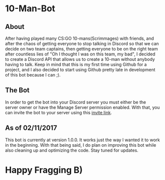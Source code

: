 # 10-Man-Bot
## About

After having played many CS:GO 10-mans(Scrimmages) with friends, and after the chaos of getting everyone to stop talking in
Discord so that we can decide on two team captains, then getting everyone to be on the right team after countless lies of "Oh I
thought I was on this team, my bad", I decided to create a Discord API that allows us to create a 10-man without anybody having to
talk. Keep in mind that this is my first time using Github for a project, and I also decided to start using Github pretty late in development of this bot because I can ;). 

## The Bot

In order to get the bot into your Discord server you must either be the server owner or have the Manage Server permission enabled.
With that, you can invite the bot to your server using this [invite link](https://discordapp.com/oauth/authorize?client_id=278352456738406400&scope=bot&permissions=1409637424).

## As of 02/11/2017

This bot is currently at version 1.0.0. It works just the way I wanted it to work in the beginning. With that being said, I do plan
on improving this bot while also cleaning up and optimizing the code. Stay tuned for updates.

# Happy Fragging B)
